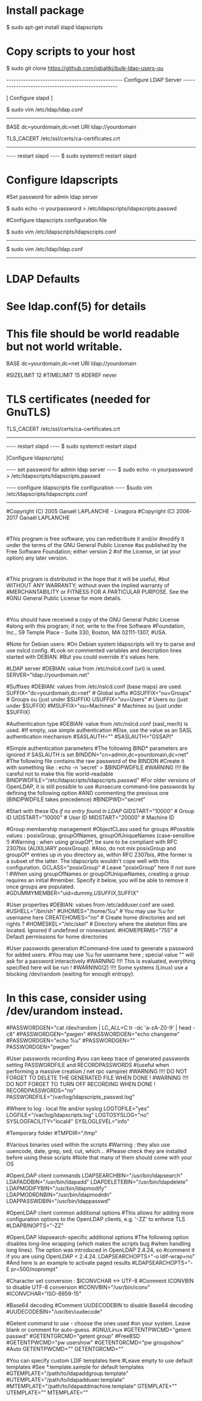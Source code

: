 #  Install package
$ sudo apt-get install slapd ldapscripts

#  Copy scripts to your host
$ sudo git clone https://github.com/iqbaltkj/bulk-ldap-users-ou



------------------------------------------------   Configure LDAP Server ---------------------------------------------------

[ Configure slapd ]

$ sudo vim /etc/ldap/ldap.conf
_________________________________________________________________________________

BASE    dc=yourdomain,dc=net
URI     ldap://yourdomain

TLS_CACERT      /etc/ssl/certs/ca-certificates.crt
___________________________________________________________________________________


---- restart slapd ----
$ sudo systemctl restart slapd



# Configure ldapscripts

#Set password for admin ldap server

$ sudo echo -n yourpassword > /etc/ldapscripts/ldapscripts.passwd


#Configure ldapscripts configuration file

$ sudo vim /etc/ldapscripts/ldapscripts.conf
___________________________________________________________________________________

$ sudo vim /etc/ldap/ldap.conf
_________________________________________________________________________________
#
# LDAP Defaults
#

# See ldap.conf(5) for details
# This file should be world readable but not world writable.

BASE    dc=yourdomain,dc=net
URI     ldap://yourdomain

#SIZELIMIT      12
#TIMELIMIT      15
#DEREF          never

# TLS certificates (needed for GnuTLS)
TLS_CACERT      /etc/ssl/certs/ca-certificates.crt
___________________________________________________________________________________


---- restart slapd ----
$ sudo systemctl restart slapd


[Configure ldapscripts]

---- set password for admin ldap server ----
$ sudo echo -n yourpassword > /etc/ldapscripts/ldapscripts.passwd


---- configure ldapscripts file configuration ----
$sudo vim /etc/ldapscripts/ldapscripts.conf
___________________________________________________________________________________

#Copyright (C) 2005 Ganaël LAPLANCHE - Linagora
#Copyright (C) 2006-2017 Ganaël LAPLANCHE
#
#This program is free software; you can redistribute it and/or
#modify it under the terms of the GNU General Public License
#as published by the Free Software Foundation; either version 2
#of the License, or (at your option) any later version.
#
#This program is distributed in the hope that it will be useful,
#but WITHOUT ANY WARRANTY; without even the implied warranty of
#MERCHANTABILITY or FITNESS FOR A PARTICULAR PURPOSE.  See the
#GNU General Public License for more details.
#
#You should have received a copy of the GNU General Public License
#along with this program; if not, write to the Free Software
#Foundation, Inc., 59 Temple Place - Suite 330, Boston, MA 02111-1307,
#USA.

#Note for Debian users:
#On Debian system ldapscripts will try to parse and use nslcd config.
#Look on commented variables and description lines started with DEBIAN.
#But you could override it's values here.


#LDAP server
#DEBIAN: value from /etc/nslcd.conf (uri) is used.
SERVER="ldap://yourdomain.net"

#Suffixes
#DEBIAN: values from /etc/nslcd.conf (base maps) are used.
SUFFIX="dc=yourdomain,dc=net" # Global suffix
#GSUFFIX="ou=Groups"        # Groups ou (just under $SUFFIX)
USUFFIX="ou=Users"         # Users ou (just under $SUFFIX)
#MSUFFIX="ou=Machines"      # Machines ou (just under $SUFFIX)

#Authentication type
#DEBIAN: value from /etc/nslcd.conf (sasl_mech) is used.
#If empty, use simple authentication
#Else, use the value as an SASL authentication mechanism
#SASLAUTH=""
#SASLAUTH="GSSAPI"

#Simple authentication parameters
#The following BIND* parameters are ignored if SASLAUTH is set
BINDDN="cn=admin,dc=yourdomain,dc=net"
#The following file contains the raw password of the BINDDN
#Create it with something like : echo -n 'secret' > $BINDPWDFILE
#WARNING !!!! Be careful not to make this file world-readable
BINDPWDFILE="/etc/ldapscripts/ldapscripts.passwd"
#For older versions of OpenLDAP, it is still possible to use
#unsecure command-line passwords by defining the following option
#AND commenting the previous one (BINDPWDFILE takes precedence)
#BINDPWD="secret"

#Start with these IDs *if no entry found in LDAP*
GIDSTART="10000" # Group ID
UIDSTART="10000" # User ID
MIDSTART="20000" # Machine ID

#Group membership management
#ObjectCLass used for groups
#Possible values : posixGroup, groupOfNames, groupOfUniqueNames (case-sensitive !)
#Warning : when using groupOf*, be sure to be compliant with RFC 2307bis (AUXILIARY posixGroup).
#Also, do not mix posixGroup and groupOf* entries up in you directory as, within RFC 2307bis,
#the former is a subset of the latter. The ldapscripts wouldn't cope well with this configuration.
GCLASS="posixGroup"   # Leave "posixGroup" here if not sure !
#When using  groupOfNames or groupOfUniqueNames, creating a group requires an initial
#member. Specify it below, you will be able to remove it once groups are populated.
#GDUMMYMEMBER="uid=dummy,$USUFFIX,$SUFFIX"

#User properties
#DEBIAN: values from /etc/adduser.conf are used.
#USHELL="/bin/sh"
#UHOMES="/home/%u"     # You may use %u for username here
CREATEHOMES="no"      # Create home directories and set rights ?
#HOMESKEL="/etc/skel"  # Directory where the skeleton files are located. Ignored if undefined or nonexistant.
#HOMEPERMS="755"       # Default permissions for home directories

#User passwords generation
#Command-line used to generate a password for added users.
#You may use %u for username here ; special value "<ask>" will ask for a password interactively
#WARNING    !!!! This is evaluated, everything specified here will be run !
#WARNING(2) !!!! Some systems (Linux) use a blocking /dev/random (waiting for enough entropy).
#                In this case, consider using /dev/urandom instead.
#PASSWORDGEN="cat /dev/random | LC_ALL=C tr -dc 'a-zA-Z0-9' | head -c8"
#PASSWORDGEN="pwgen"
#PASSWORDGEN="echo changeme"
#PASSWORDGEN="echo %u"
#PASSWORDGEN="<ask>"
PASSWORDGEN="pwgen"

#User passwords recording
#you can keep trace of generated passwords setting PASSWORDFILE and RECORDPASSWORDS
#(useful when performing a massive creation / net rpc vampire)
#WARNING !!!! DO NOT FORGET TO DELETE THE GENERATED FILE WHEN DONE !
#WARNING !!!! DO NOT FORGET TO TURN OFF RECORDING WHEN DONE !
RECORDPASSWORDS="no"
PASSWORDFILE="/var/log/ldapscripts_passwd.log"

#Where to log : local file and/or syslog
LOGTOFILE="yes"
LOGFILE="/var/log/ldapscripts.log"
LOGTOSYSLOG="no"
SYSLOGFACILITY="local4"
SYSLOGLEVEL="info"

#Temporary folder
#TMPDIR="/tmp"

#Various binaries used within the scripts
#Warning : they also use uuencode, date, grep, sed, cut, which... 
#Please check they are installed before using these scripts
#Note that many of them should come with your OS

#OpenLDAP client commands
LDAPSEARCHBIN="/usr/bin/ldapsearch"
LDAPADDBIN="/usr/bin/ldapadd"
LDAPDELETEBIN="/usr/bin/ldapdelete"
LDAPMODIFYBIN="/usr/bin/ldapmodify"
LDAPMODRDNBIN="/usr/bin/ldapmodrdn"
LDAPPASSWDBIN="/usr/bin/ldappasswd"

#OpenLDAP client common additional options
#This allows for adding more configuration options to the OpenLDAP clients, e.g. '-ZZ' to enforce TLS
#LDAPBINOPTS="-ZZ"

#OpenLDAP ldapsearch-specific additional options
#The following option disables long-line wrapping (which makes the scripts bug
#when handling long lines). The option was introduced in OpenLDAP 2.4.24, so
#comment it if you are using OpenLDAP < 2.4.24.
LDAPSEARCHOPTS="-o ldif-wrap=no"
#And here is an example to activate paged results
#LDAPSEARCHOPTS="-E pr=500/noprompt"

#Character set conversion : $ICONVCHAR <-> UTF-8
#Comment ICONVBIN to disable UTF-8 conversion
#ICONVBIN="/usr/bin/iconv"
#ICONVCHAR="ISO-8859-15"

#Base64 decoding
#Comment UUDECODEBIN to disable Base64 decoding
#UUDECODEBIN="/usr/bin/uudecode"

#Getent command to use - choose the ones used
#on your system. Leave blank or comment for auto-guess.
#GNU/Linux
#GETENTPWCMD="getent passwd"
#GETENTGRCMD="getent group"
#FreeBSD
#GETENTPWCMD="pw usershow"
#GETENTGRCMD="pw groupshow"
#Auto
GETENTPWCMD=""
GETENTGRCMD=""

#You can specify custom LDIF templates here
#Leave empty to use default templates
#See *.template.sample for default templates
#GTEMPLATE="/path/to/ldapaddgroup.template"
#UTEMPLATE="/path/to/ldapadduser.template"
#MTEMPLATE="/path/to/ldapaddmachine.template"
GTEMPLATE=""
UTEMPLATE=""
MTEMPLATE=""
